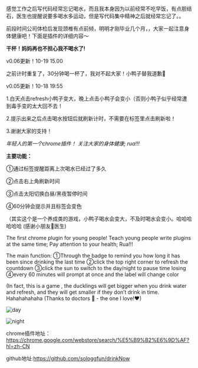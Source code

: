 感觉工作之后写代码经常忘记喝水，而且我本身因为以前经常不吃早饭，有点胆结石，医生也提醒说要多喝水多运动，但是写代码集中精神之后就经常忘记了。。

前段时间公司体检后发现颈椎有点前倾，明明才刚毕业几个月，，大家一起注意身体健康吧！下面是插件的详细内容～

**干杯！妈妈再也不担心我不喝水了!**

v0.06更新！10-19 15.00

之前计时重复了，30分钟喝一杯了，我对不起大家！小鸭子替我道歉🙇

v0.05更新！10-18 19:55

1.白天点击refresh小鸭子变大，晚上点击小鸭子会变小（否则小鸭子似乎经常遭到毒手变的太大回不去！

2.提示出来之后点击喝水按钮后就刷新计时，不需要在标签里点击刷新啦！

3.谢谢大家的支持！

*年轻人的第一个chrome插件！*
*关注大家的身体健康;*
*rua!!!*

**主要功能：**

①通过标签提醒距离上次喝水已经过了多久

②点击右上角刷新时间

③点击太阳切换白昼/黑夜暂停时间

④60分钟会提示并且标签会变色

（其实这个是一个养成类的游戏，小鸭子喝水会变大，不及时喝水会变小。哈哈哈哈哈哈
(感谢小朋友🐏医生)

The first chrome plugin for young people!
Teach young people write plugins at the same time;
Pay attention to your health;
Rua!!!

The main function:
①Through the badge to remind you how long it has been since drinking the last time
②click the top right corner to refresh the countdown
③click the sun to switch to the day/night to pause time losing
④every 60 minutes will prompt at once and the label will change color

(In fact, this is a game , the ducklings will get bigger when you drink water and refresh, and they will get smaller if they don’t drink in time. Hahahahahaha
(Thanks to doctors 🐏 - the one I love!❤)

![day](http://p0.meituan.net/dpgroup/e6c968d702f336e8d2df47f4adf7ec0639097.png)

![night](http://p1.meituan.net/dpgroup/a95fc0ee6e4ec1cc62a3b21e2271e6eb42003.png)

chrome插件地址：https://chrome.google.com/webstore/search/%E5%B9%B2%E6%9D%AF?hl=zh-CN

github地址:https://github.com/sologgfun/drinkNow
